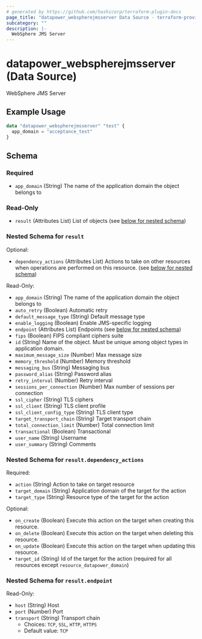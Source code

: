 ```yaml
---
# generated by https://github.com/hashicorp/terraform-plugin-docs
page_title: "datapower_webspherejmsserver Data Source - terraform-provider-datapower"
subcategory: ""
description: |-
  WebSphere JMS Server
---
```


# datapower_webspherejmsserver (Data Source)

WebSphere JMS Server

## Example Usage

```terraform
data "datapower_webspherejmsserver" "test" {
  app_domain = "acceptance_test"
}
```

<!-- schema generated by tfplugindocs -->
## Schema

### Required

- `app_domain` (String) The name of the application domain the object belongs to

### Read-Only

- `result` (Attributes List) List of objects (see [below for nested schema](#nestedatt--result))

<a id="nestedatt--result"></a>
### Nested Schema for `result`

Optional:

- `dependency_actions` (Attributes List) Actions to take on other resources when operations are performed on this resource. (see [below for nested schema](#nestedatt--result--dependency_actions))

Read-Only:

- `app_domain` (String) The name of the application domain the object belongs to
- `auto_retry` (Boolean) Automatic retry
- `default_message_type` (String) Default message type
- `enable_logging` (Boolean) Enable JMS-specific logging
- `endpoint` (Attributes List) Endpoints (see [below for nested schema](#nestedatt--result--endpoint))
- `fips` (Boolean) FIPS compliant ciphers suite
- `id` (String) Name of the object. Must be unique among object types in application domain.
- `maximum_message_size` (Number) Max message size
- `memory_threshold` (Number) Memory threshold
- `messaging_bus` (String) Messaging bus
- `password_alias` (String) Password alias
- `retry_interval` (Number) Retry interval
- `sessions_per_connection` (Number) Max number of sessions per connection
- `ssl_cipher` (String) TLS ciphers
- `ssl_client` (String) TLS client profile
- `ssl_client_config_type` (String) TLS client type
- `target_transport_chain` (String) Target transport chain
- `total_connection_limit` (Number) Total connection limit
- `transactional` (Boolean) Transactional
- `user_name` (String) Username
- `user_summary` (String) Comments

<a id="nestedatt--result--dependency_actions"></a>
### Nested Schema for `result.dependency_actions`

Required:

- `action` (String) Action to take on target resource
- `target_domain` (String) Application domain of the target for the action
- `target_type` (String) Resource type of the target for the action

Optional:

- `on_create` (Boolean) Execute this action on the target when creating this resource.
- `on_delete` (Boolean) Execute this action on the target when deleting this resource.
- `on_update` (Boolean) Execute this action on the target when updating this resource.
- `target_id` (String) Id of the target for the action (required for all resources except `resource_datapower_domain`)


<a id="nestedatt--result--endpoint"></a>
### Nested Schema for `result.endpoint`

Read-Only:

- `host` (String) Host
- `port` (Number) Port
- `transport` (String) Transport chain
  - Choices: `TCP`, `SSL`, `HTTP`, `HTTPS`
  - Default value: `TCP`
